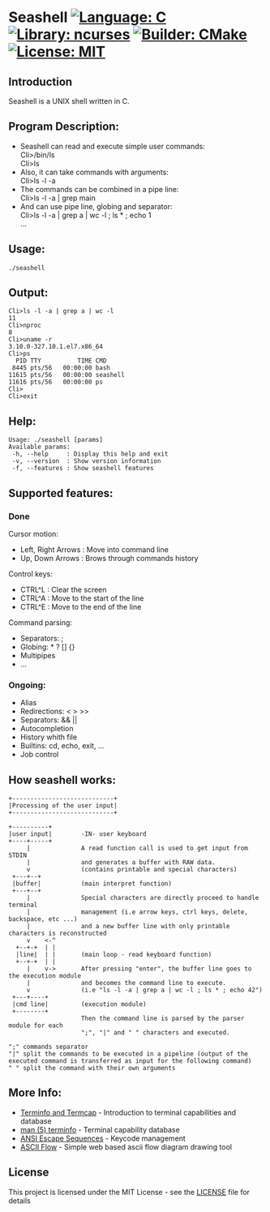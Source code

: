 # Seashell   [![Language: C](https://img.shields.io/badge/Language-C-green.svg)](https://en.wikipedia.org/wiki/C_(programming_language))  [![Library: ncurses](https://img.shields.io/badge/Library-ncurses-green.svg)](https://www.gnu.org/software/ncurses/)  [![Builder: CMake](https://img.shields.io/badge/Builder-CMake-green.svg)](https://cmake.org/)  [![License: MIT](https://img.shields.io/badge/License-MIT-green.svg)](https://opensource.org/licenses/MIT)   

## Introduction

Seashell is a UNIX shell written in C.

## Program Description:

- Seashell can read and execute simple user commands:    
Cli>/bin/ls    
Cli>ls     
- Also, it can take commands with arguments:    
Cli>ls -l -a   
- The commands can be combined in a pipe line:    
Cli>ls -l -a | grep main   
- And can use pipe line, globing and separator:    
Cli>ls -l -a | grep a | wc -l ; ls * ; echo 1    
...

## Usage:

```
./seashell
```

## Output:

```
Cli>ls -l -a | grep a | wc -l
11
Cli>nproc
8
Cli>uname -r
3.10.0-327.10.1.el7.x86_64
Cli>ps
  PID TTY          TIME CMD
 8445 pts/56   00:00:00 bash
11615 pts/56   00:00:00 seashell
11616 pts/56   00:00:00 ps
Cli>
Cli>exit
```

## Help:

```
Usage: ./seashell [params]
Available params:
 -h, --help     : Display this help and exit
 -v, --version  : Show version information
 -f, --features : Show seashell features
```

## Supported features:

### Done
Cursor motion:
- Left, Right Arrows : Move into command line
- Up, Down Arrows : Brows through commands history

Control keys:
- CTRL^L : Clear the screen
- CTRL^A : Move to the start of the line
- CTRL^E : Move to the end of the line

Command parsing:
- Separators: ;
- Globing: * ? [] {}
- Multipipes
- ...

### Ongoing:
- Alias
- Redirections: < > >>
- Separators: && ||
- Autocompletion
- History whith file
- Builtins: cd, echo, exit, ...
- Job control

## How seashell works:

```
+----------------------------+
|Processing of the user input|
+----------------------------+

+----------+
|user input|        -IN- user keyboard
+----+-----+
     |              A read function call is used to get input from STDIN
     |              and generates a buffer with RAW data.
     v              (contains printable and special characters)
 +---+--+
 |buffer|           (main interpret function)
 +---+--+
     |              Special characters are directly proceed to handle terminal
     |              management (i.e arrow keys, ctrl keys, delete, backspace, etc ...)
     |              and a new buffer line with only printable characters is reconstructed
     v    <-^       
  +--+-+  | |
  |line|  | |       (main loop - read keyboard function)
  +--+-+  | |
     |    v->       After pressing "enter", the buffer line goes to the execution module
     |              and becomes the command line to execute.
     v              (i.e "ls -l -a | grep a | wc -l ; ls * ; echo 42")
 +---+----+
 |cmd line|         (execution module)
 +--------+
                    Then the command line is parsed by the parser module for each
                    ";", "|" and " " characters and executed.
                    
";" commands separator
"|" split the commands to be executed in a pipeline (output of the executed command is transferred as input for the following command)
" " split the command with their own arguments
```

## More Info:

* [Terminfo and Termcap](https://www.tldp.org/HOWTO/Text-Terminal-HOWTO-16.html) - Introduction to terminal capabilities and database
* [man (5) terminfo](https://www.freebsd.org/cgi/man.cgi?query=terminfo&sektion=5) - Terminal capability database
* [ANSI Escape Sequences](http://ascii-table.com/ansi-escape-sequences.php) - Keycode management
* [ASCII Flow](http://asciiflow.com/) - Simple web based ascii flow diagram drawing tool

## License

This project is licensed under the MIT License - see the [LICENSE](LICENSE) file for details
